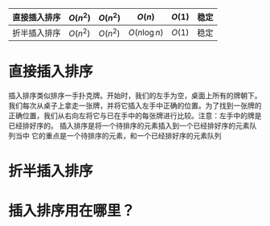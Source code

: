 
| 直接插入排序 | $O(n^2)$ | $O(n^2)$ | $O(n)$        | $O(1)$ | 稳定  |
| ------ | -------- | -------- | ------------- | ------ | --- |
| 折半插入排序 | $O(n^2)$ | $O(n^2)$ | $O(n \log n)$ | $O(1)$ | 稳定  |
# 直接插入排序


插入排序类似排序一手扑克牌。开始时，我们的左手为空，桌面上所有的牌朝下。我们每次从桌子上拿走一张牌，并将它插入左手中正确的位置。为了找到一张牌的正确位置，我们从右向左将它与已在手中的每张牌进行比较。注意：左手中的牌是已经排好序的。
插入排序是将一个待排序的元素插入到一个已经排好序的元素队列当中
它的重点是一个待排序的元素，和一个已经排好序的元素队列



# 折半插入排序


# 插入排序用在哪里？
